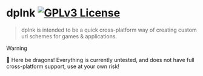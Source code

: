 # dplnk [![GPLv3 License](https://img.shields.io/badge/License-GPL%20v3-yellow.svg)](https://choosealicense.com/licenses/gpl-3.0/)

> dplnk is intended to be a quick cross-platform way of creating custom url schemes for games & applications.

> [!WARNING]
> 🐲 Here be dragons!
> Everything is currently untested, and does not have full cross-platform support, use at your own risk!

